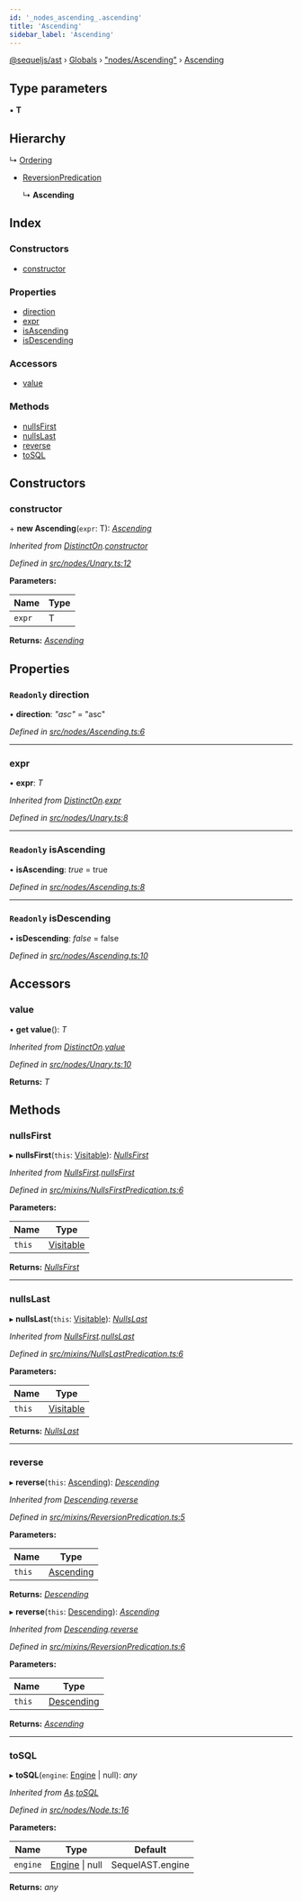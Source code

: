 ```yaml
---
id: '_nodes_ascending_.ascending'
title: 'Ascending'
sidebar_label: 'Ascending'
---
```


[@sequeljs/ast](../index.md) › [Globals](../globals.md) ›
["nodes/Ascending"](../modules/_nodes_ascending_.md) ›
[Ascending](_nodes_ascending_.ascending.md)

## Type parameters

▪ **T**

## Hierarchy

↳ [Ordering](_nodes_ordering_.ordering.md)

- [ReversionPredication](_mixins_reversionpredication_.reversionpredication.md)

  ↳ **Ascending**

## Index

### Constructors

- [constructor](_nodes_ascending_.ascending.md#constructor)

### Properties

- [direction](_nodes_ascending_.ascending.md#readonly-direction)
- [expr](_nodes_ascending_.ascending.md#expr)
- [isAscending](_nodes_ascending_.ascending.md#readonly-isascending)
- [isDescending](_nodes_ascending_.ascending.md#readonly-isdescending)

### Accessors

- [value](_nodes_ascending_.ascending.md#value)

### Methods

- [nullsFirst](_nodes_ascending_.ascending.md#nullsfirst)
- [nullsLast](_nodes_ascending_.ascending.md#nullslast)
- [reverse](_nodes_ascending_.ascending.md#reverse)
- [toSQL](_nodes_ascending_.ascending.md#tosql)

## Constructors

### constructor

\+ **new Ascending**(`expr`: T): _[Ascending](_nodes_ascending_.ascending.md)_

_Inherited from
[DistinctOn](_nodes_distincton_.distincton.md).[constructor](_nodes_distincton_.distincton.md#constructor)_

_Defined in
[src/nodes/Unary.ts:12](https://github.com/sequeljs/ast/blob/aa0ef0f/src/nodes/Unary.ts#L12)_

**Parameters:**

| Name   | Type |
| ------ | ---- |
| `expr` | T    |

**Returns:** _[Ascending](_nodes_ascending_.ascending.md)_

## Properties

### `Readonly` direction

• **direction**: _"asc"_ = "asc"

_Defined in
[src/nodes/Ascending.ts:6](https://github.com/sequeljs/ast/blob/aa0ef0f/src/nodes/Ascending.ts#L6)_

---

### expr

• **expr**: _T_

_Inherited from
[DistinctOn](_nodes_distincton_.distincton.md).[expr](_nodes_distincton_.distincton.md#expr)_

_Defined in
[src/nodes/Unary.ts:8](https://github.com/sequeljs/ast/blob/aa0ef0f/src/nodes/Unary.ts#L8)_

---

### `Readonly` isAscending

• **isAscending**: _true_ = true

_Defined in
[src/nodes/Ascending.ts:8](https://github.com/sequeljs/ast/blob/aa0ef0f/src/nodes/Ascending.ts#L8)_

---

### `Readonly` isDescending

• **isDescending**: _false_ = false

_Defined in
[src/nodes/Ascending.ts:10](https://github.com/sequeljs/ast/blob/aa0ef0f/src/nodes/Ascending.ts#L10)_

## Accessors

### value

• **get value**(): _T_

_Inherited from
[DistinctOn](_nodes_distincton_.distincton.md).[value](_nodes_distincton_.distincton.md#value)_

_Defined in
[src/nodes/Unary.ts:10](https://github.com/sequeljs/ast/blob/aa0ef0f/src/nodes/Unary.ts#L10)_

**Returns:** _T_

## Methods

### nullsFirst

▸ **nullsFirst**(`this`:
[Visitable](../modules/_visitors_visitable_.md#visitable)):
_[NullsFirst](_nodes_nullsfirst_.nullsfirst.md)_

_Inherited from
[NullsFirst](_nodes_nullsfirst_.nullsfirst.md).[nullsFirst](_nodes_nullsfirst_.nullsfirst.md#nullsfirst)_

_Defined in
[src/mixins/NullsFirstPredication.ts:6](https://github.com/sequeljs/ast/blob/aa0ef0f/src/mixins/NullsFirstPredication.ts#L6)_

**Parameters:**

| Name   | Type                                                      |
| ------ | --------------------------------------------------------- |
| `this` | [Visitable](../modules/_visitors_visitable_.md#visitable) |

**Returns:** _[NullsFirst](_nodes_nullsfirst_.nullsfirst.md)_

---

### nullsLast

▸ **nullsLast**(`this`:
[Visitable](../modules/_visitors_visitable_.md#visitable)):
_[NullsLast](_nodes_nullslast_.nullslast.md)_

_Inherited from
[NullsFirst](_nodes_nullsfirst_.nullsfirst.md).[nullsLast](_nodes_nullsfirst_.nullsfirst.md#nullslast)_

_Defined in
[src/mixins/NullsLastPredication.ts:6](https://github.com/sequeljs/ast/blob/aa0ef0f/src/mixins/NullsLastPredication.ts#L6)_

**Parameters:**

| Name   | Type                                                      |
| ------ | --------------------------------------------------------- |
| `this` | [Visitable](../modules/_visitors_visitable_.md#visitable) |

**Returns:** _[NullsLast](_nodes_nullslast_.nullslast.md)_

---

### reverse

▸ **reverse**(`this`: [Ascending](_nodes_ascending_.ascending.md)):
_[Descending](_nodes_descending_.descending.md)_

_Inherited from
[Descending](_nodes_descending_.descending.md).[reverse](_nodes_descending_.descending.md#reverse)_

_Defined in
[src/mixins/ReversionPredication.ts:5](https://github.com/sequeljs/ast/blob/aa0ef0f/src/mixins/ReversionPredication.ts#L5)_

**Parameters:**

| Name   | Type                                        |
| ------ | ------------------------------------------- |
| `this` | [Ascending](_nodes_ascending_.ascending.md) |

**Returns:** _[Descending](_nodes_descending_.descending.md)_

▸ **reverse**(`this`: [Descending](_nodes_descending_.descending.md)):
_[Ascending](_nodes_ascending_.ascending.md)_

_Inherited from
[Descending](_nodes_descending_.descending.md).[reverse](_nodes_descending_.descending.md#reverse)_

_Defined in
[src/mixins/ReversionPredication.ts:6](https://github.com/sequeljs/ast/blob/aa0ef0f/src/mixins/ReversionPredication.ts#L6)_

**Parameters:**

| Name   | Type                                           |
| ------ | ---------------------------------------------- |
| `this` | [Descending](_nodes_descending_.descending.md) |

**Returns:** _[Ascending](_nodes_ascending_.ascending.md)_

---

### toSQL

▸ **toSQL**(`engine`: [Engine](../interfaces/_interfaces_engine_.engine.md) |
null): _any_

_Inherited from [As](_nodes_as_.as.md).[toSQL](_nodes_as_.as.md#tosql)_

_Defined in
[src/nodes/Node.ts:16](https://github.com/sequeljs/ast/blob/aa0ef0f/src/nodes/Node.ts#L16)_

**Parameters:**

| Name     | Type                                                              | Default          |
| -------- | ----------------------------------------------------------------- | ---------------- |
| `engine` | [Engine](../interfaces/_interfaces_engine_.engine.md) &#124; null | SequelAST.engine |

**Returns:** _any_
